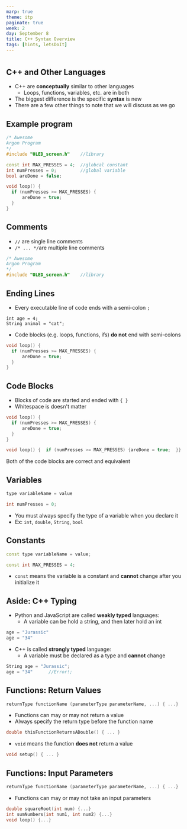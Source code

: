 ```yaml
---
marp: true
theme: itp
paginate: true
week: 2
day: September 8
title: C++ Syntax Overview
tags: [hints, letsDoIt]
---
```


<!-- headingDivider: 2 -->

# 

## C++ and Other Languages

- C++ are **conceptually** similar to other languages
  - Loops, functions, variables, etc. are in both
- The biggest difference is the specific **syntax** is new
- There are a few other things to note that we will discuss as we go
  

## Example program

```c++
/* Awesome 
Argon Program
*/
#include "OLED_screen.h"	//library

const int MAX_PRESSES = 4;	//globcal constant
int numPresses = 0;			//global variable
bool areDone = false;

void loop() {
  if (numPresses >= MAX_PRESSES) {
      areDone = true;
  }
}
```
## Comments

- `//` are single line comments
- `/* ... */`are multiple line comments

```c++
/* Awesome 
Argon Program
*/
#include "OLED_screen.h"	//library
```
## Ending Lines

- Every executable line of code ends with a semi-colon `;`

```
int age = 4;
String animal = "cat";
```

- Code blocks (e.g. loops, functions, ifs) **do not** end with semi-colons

```c++
void loop() {
  if (numPresses >= MAX_PRESSES) {
      areDone = true;
  }
}
```
## Code Blocks

- Blocks of code are started and ended with `{ }`
- Whitespace is doesn't matter

```c++
void loop() {
  if (numPresses >= MAX_PRESSES) {
      areDone = true;
  }
}
```

```c++
void loop() {  if (numPresses >= MAX_PRESSES) {areDone = true;  }}
```

Both of the code blocks are correct and equivalent

## Variables

```c++
type variableName = value

int numPresses = 0;
```

- You must always specify the type of a variable when you declare it
- Ex: `int`, `double`, `String`, `bool`

## Constants

```c++
const type variableName = value;

const int MAX_PRESSES = 4;
```

- `const` means the variable is a constant and **cannot** change after you initialize it

## Aside: C++ Typing

- Python and JavaScript are called **weakly typed** languages: 
  - A variable can be hold a string, and then later hold an int

```python
age = "Jurassic"
age = "34"
```

- C++ is called **strongly typed** language: 
  - A variable must be declared as a type and **cannot**  change

```c++
String age = "Jurassic";
age = "34"		//Error!;
```

## Functions: Return Values

```c++
returnType functionName (parameterType parameterName, ...) { ...}
```

- Functions can may or may not return a value
- Always specify the return type before the function name

```c++
double thisFunctionReturnsADouble() { ... }
```

- `void` means the function **does not** return a value 

```c++
void setup() { ... }
```

## Functions: Input Parameters

```c++
returnType functionName (parameterType parameterName, ...) { ...}
```

- Functions can may or may not take an input parameters

```c++
double squareRoot(int num) {...}
int sumNumbers(int num1, int num2) {...}
void loop() {...}
```